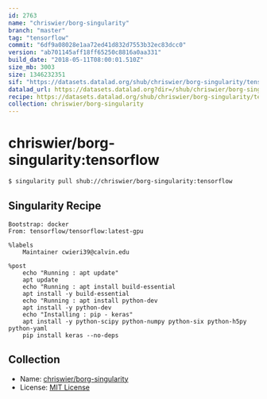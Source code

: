 ```yaml
---
id: 2763
name: "chriswier/borg-singularity"
branch: "master"
tag: "tensorflow"
commit: "6df9a08028e1aa72ed41d832d7553b32ec83dcc0"
version: "ab701145aff18ff65250c8816a0aa331"
build_date: "2018-05-11T08:00:01.510Z"
size_mb: 3003
size: 1346232351
sif: "https://datasets.datalad.org/shub/chriswier/borg-singularity/tensorflow/2018-05-11-6df9a080-ab701145/ab701145aff18ff65250c8816a0aa331.simg"
datalad_url: https://datasets.datalad.org?dir=/shub/chriswier/borg-singularity/tensorflow/2018-05-11-6df9a080-ab701145/
recipe: https://datasets.datalad.org/shub/chriswier/borg-singularity/tensorflow/2018-05-11-6df9a080-ab701145/Singularity
collection: chriswier/borg-singularity
---
```


# chriswier/borg-singularity:tensorflow

```bash
$ singularity pull shub://chriswier/borg-singularity:tensorflow
```

## Singularity Recipe

```singularity
Bootstrap: docker
From: tensorflow/tensorflow:latest-gpu

%labels
	Maintainer cwieri39@calvin.edu

%post
	echo "Running : apt update"
	apt update
	echo "Running : apt install build-essential
	apt install -y build-essential
	echo "Running : apt install python-dev
	apt install -y python-dev
	echo "Installing : pip - keras"
	apt install -y python-scipy python-numpy python-six python-h5py python-yaml
	pip install keras --no-deps
```

## Collection

 - Name: [chriswier/borg-singularity](https://github.com/chriswier/borg-singularity)
 - License: [MIT License](https://api.github.com/licenses/mit)

